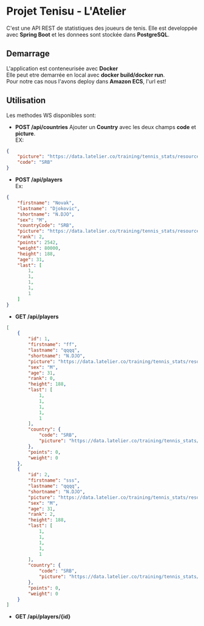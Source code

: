# Projet Tenisu - L'Atelier
C'est une API REST de statistiques des joueurs de tenis.
Elle est developpée avec **Spring Boot** et les donnees sont stockée dans **PostgreSQL**.
## Demarrage
L'application est conteneurisée avec **Docker**\
Elle peut etre demarrée en local avec **docker build/docker run**.\
Pour notre cas nous l'avons deploy dans **Amazon ECS**, l'url est!
## Utilisation
Les methodes WS disponibles sont:
- **POST /api/countries**
Ajouter un **Country** avec les deux champs **code** et **picture**.\
EX: 
```json
{
    "picture": "https://data.latelier.co/training/tennis_stats/resources/Serbie.png",
    "code": "SRB"
}
```
- **POST /api/players** \
Ex:
```json
{
    "firstname": "Novak",
    "lastname": "Djokovic",
    "shortname": "N.DJO",
    "sex": "M",
    "countryCode": "SRB",
    "picture": "https://data.latelier.co/training/tennis_stats/resources/Djokovic.png",
    "rank": 2,
    "points": 2542,
    "weight": 80000,
    "height": 188,
    "age": 31,
    "last": [
        1,
        1,
        1,
        1,
        1
    ]
}
```
- **GET /api/players**
```json
[
    {
        "id": 1,
        "firstname": "ff",
        "lastname": "qqqq",
        "shortname": "N.DJO",
        "picture": "https://data.latelier.co/training/tennis_stats/resources/Djokovic.png",
        "sex": "M",
        "age": 31,
        "rank": 0,
        "height": 188,
        "last": [
            1,
            1,
            1,
            1,
            1
        ],
        "country": {
            "code": "SRB",
            "picture": "https://data.latelier.co/training/tennis_stats/resources/Serbie.png"
        },
        "points": 0,
        "weight": 0
    },
    {
        "id": 2,
        "firstname": "sss",
        "lastname": "qqqq",
        "shortname": "N.DJO",
        "picture": "https://data.latelier.co/training/tennis_stats/resources/Djokovic.png",
        "sex": "M",
        "age": 31,
        "rank": 2,
        "height": 188,
        "last": [
            1,
            1,
            1,
            1,
            1
        ],
        "country": {
            "code": "SRB",
            "picture": "https://data.latelier.co/training/tennis_stats/resources/Serbie.png"
        },
        "points": 0,
        "weight": 0
    }
]
```
- **GET /api/players/{id}**
